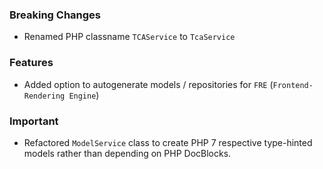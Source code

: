 ### Breaking Changes

* Renamed PHP classname `TCAService` to `TcaService`

### Features

* Added option to autogenerate models / repositories for `FRE` (`Frontend-Rendering Engine`)

### Important

* Refactored `ModelService` class to create PHP 7 respective type-hinted models rather than depending on PHP DocBlocks.
